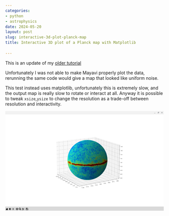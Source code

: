```yaml
---
categories:
- python
- astrophysics
date: 2024-05-20
layout: post
slug: interactive-3d-plot-planck-map
title: Interactive 3D plot of a Planck map with Matplotlib

---
```


This is an update of my [older tutorial](./2013-03-12-interactive-3d-plot-of-sky-map.md)

Unfortunately I was not able to make Mayavi properly plot the data, rerunning the same code would give a map that looked like uniform noise.

This test instead uses matplotlib, unfortunately this is extremely slow, and the output map is really slow to rotate or interact at all.
Anyway it is possible to tweak `xsize`,`ysize` to change the resolution as a trade-off between resolution and interactivity.

<script src="https://gist.github.com/zonca/c7be9a6883e5702bdf8d74a5984a3ec9.js"></script>

![Screenshot of the 3D plot with matplotlib](3d_plot_planck.jpg)
